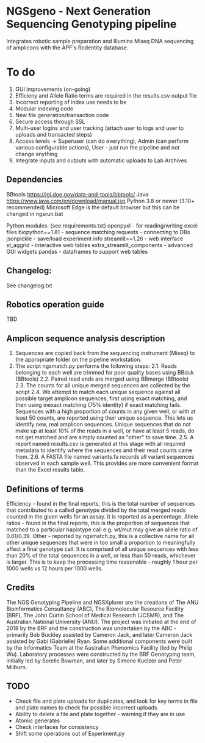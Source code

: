 # NGSgeno - Next Generation Sequencing Genotyping pipeline

Integrates robotic sample preparation and Illumina Miseq DNA sequencing of amplicons with the APF's Rodentity database.

# To do

1. GUI improvements (on-going)
2. Efficieny and Allele Ratio terms are required in the results.csv output file
3. Incorrect reporting of index use needs to be 
4. Modular indexing code
5. New file generation/transaction code
6. Secure access through SSL
7. Multi-user logins and user tracking (attach user to logs and user to uploads and transacted steps)
8. Access levels -> Superuser (can do everything), Admin (can perform various configurable actions), User - just run the pipeline and not change anything
9. Integrate inputs and outputs with automatic uploads to Lab Archives

## Dependencies

BBtools https://jgi.doe.gov/data-and-tools/bbtools/
Java https://www.java.com/en/download/manual.jsp
Python 3.8 or newer (3.10+ recommended)
Microsoft Edge is the default browser but this can be changed in ngsrun.bat

Python modules: (see requirements.txt)
openpyxl - for reading/writing excel files
biopython==1.81 - sequence matching 
requests - connecting to DBs
jsonpickle - save/load experiment info
streamlit==1.26 - web interface
st_aggrid - interactive web tables
extra_streamlit_components - advanced GUI widgets
pandas - dataframes to support web tables

## Changelog:

See changelog.txt

## Robotics operation guide

TBD

## Amplicon sequence analysis description

1. Sequences are copied back from the sequencing instrument (Miseq) to the appropriate folder on the pipeline workstation.
2. The script ngsmatch.py performs the following steps:
2.1. Reads belonging to each well are trimmed for poor quality bases using BBduk (BBtools)
2.2. Paired read ends are merged using BBmerge (BBtools)
2.3. The counts for all unique merged sequences are collected by the script
2.4. We attempt to match each unique sequence against all possible target amplicon sequences, first using exact matching, and then using inexact matching (75% identity) if exact matching fails.
Sequences with a high proportion of counts in any given well, or with at least 50 counts, are reported using their unique sequence. This lets us identify new, real amplicon sequences. Unique sequences that do not make up at least 10% of the reads in a well, or have at least 5 reads, do not get matched and are simply counted as "other" to save time.
2.5. A report named results.csv is generated at this stage with all required metadata to identify where the sequences and their read counts came from.
2.6. A FASTA file named variants.fa records all variant sequences observed in each sample well. This provides are more convenient format than the Excel results table.

## Definitions of terms

Efficiency - found in the final reports, this is the total number of sequences that contributed to a called genotype divided by the total merged reads counted in the given wells for an assay. It is reported as a percentage.
Allele ratios - found in the final reports, this is the proportion of sequences that matched to a particular haplotype call e.g. wt/mut may give an allele ratio of 0.61/0.39.
Other - reported by ngsmatch.py, this is a collective name for all other unique sequences that were in too small a proportion to meaningfully affect a final genotype call. It is comprised of all unique sequences with less than 20% of the total sequences in a well, or less than 50 reads, whichever is larger. This is to keep the processing time reasonable - roughly 1 hour per 1000 wells vs 12 hours per 1000 wells.

## Credits
The NGS Genotyping Pipeline and NGSXplorer are the creations of The ANU Bioinformatics Consultancy (ABC), The Biomolecular Resource Facility (BRF), The John Curtin School of Medical Research (JCSMR), and The Australian National University (ANU).
The project was initiated at the end of 2018 by the BRF and the construction was undertaken by the ABC - primarily Bob Buckley assisted by Cameron Jack, and later Cameron Jack assisted by Gabi (Gabrielle) Ryan. 
Some additional components were built by the Informatics Team at the Australian Phenomics Facility (led by Philip Wu). Laboratory processes were constructed by the BRF Genotyping team, initially led by Sorelle Bowman, and later by Simone Kuelzer and Peter Milburn.

## TODO
* Check file and plate uploads for duplicates, and look for key terms in file and plate names to check for possible incorrect uploads.
* Ability to delete a file and plate together - warning if they are in use
* Atomic generates
* Check interfaces for consistency
* Shift some operations out of Experiment.py